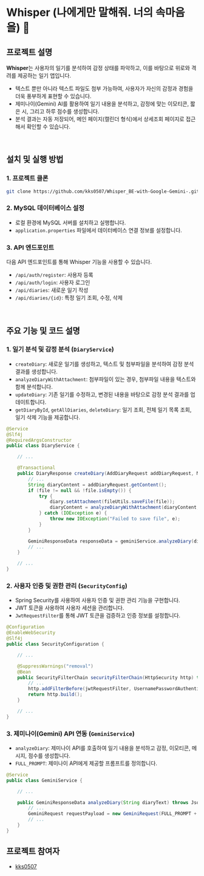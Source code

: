# Whisper (나에게만 말해줘. 너의 속마음을) 🤫

## 프로젝트 설명

**Whisper**는 사용자의 일기를 분석하여 감정 상태를 파악하고, 이를 바탕으로 위로와 격려를 제공하는 일기 앱입니다. 

* 텍스트 뿐만 아니라 텍스트 파일도 첨부 가능하여, 사용자가 자신의 감정과 경험을 더욱 풍부하게 표현할 수 있습니다. 
* 제미나이(Gemini) AI를 활용하여 일기 내용을 분석하고, 감정에 맞는 이모티콘, 짧은 시, 그리고 하루 점수를 생성합니다. 
* 분석 결과는 자동 저장되어, 메인 페이지(캘린더 형식)에서 상세조회 페이지로 접근해서 확인할 수 있습니다.

<br>

## 설치 및 실행 방법

### 1. 프로젝트 클론

```bash
git clone https://github.com/kks0507/Whisper_BE-with-Google-Gemini-.git
```

### 2. MySQL 데이터베이스 설정

* 로컬 환경에 MySQL 서버를 설치하고 실행합니다.
* `application.properties` 파일에서 데이터베이스 연결 정보를 설정합니다.


### 3. API 엔드포인트

다음 API 엔드포인트를 통해 Whisper 기능을 사용할 수 있습니다.

* `/api/auth/register`: 사용자 등록
* `/api/auth/login`: 사용자 로그인
* `/api/diaries`: 새로운 일기 작성
* `/api/diaries/{id}`: 특정 일기 조회, 수정, 삭제

<br>

## 주요 기능 및 코드 설명

### 1. 일기 분석 및 감정 분석 (`DiaryService`)

* `createDiary`: 새로운 일기를 생성하고, 텍스트 및 첨부파일을 분석하여 감정 분석 결과를 생성합니다.
* `analyzeDiaryWithAttachment`: 첨부파일이 있는 경우, 첨부파일 내용을 텍스트와 함께 분석합니다.
* `updateDiary`: 기존 일기를 수정하고, 변경된 내용을 바탕으로 감정 분석 결과를 업데이트합니다.
* `getDiaryById`, `getAllDiaries`, `deleteDiary`: 일기 조회, 전체 일기 목록 조회, 일기 삭제 기능을 제공합니다.

```java
@Service
@Slf4j
@RequiredArgsConstructor
public class DiaryService {

    // ...

    @Transactional
    public DiaryResponse createDiary(AddDiaryRequest addDiaryRequest, MultipartFile file, String email) throws IOException {
        // ...
        String diaryContent = addDiaryRequest.getContent();
        if (file != null && !file.isEmpty()) {
            try {
                diary.setAttachment(fileUtils.saveFile(file)); 
                diaryContent = analyzeDiaryWithAttachment(diaryContent, file);
            } catch (IOException e) {
                throw new IOException("Failed to save file", e); 
            }
        }

        GeminiResponseData responseData = geminiService.analyzeDiary(diaryContent);
        // ...
    }

    // ...
}
```

### 2. 사용자 인증 및 권한 관리 (`SecurityConfig`)

* Spring Security를 사용하여 사용자 인증 및 권한 관리 기능을 구현합니다.
* JWT 토큰을 사용하여 사용자 세션을 관리합니다.
* `JwtRequestFilter`를 통해 JWT 토큰을 검증하고 인증 정보를 설정합니다.

```java
@Configuration
@EnableWebSecurity
@Slf4j
public class SecurityConfiguration {

    // ...

    @SuppressWarnings("removal")
	@Bean
    public SecurityFilterChain securityFilterChain(HttpSecurity http) throws Exception {
        // ...
        http.addFilterBefore(jwtRequestFilter, UsernamePasswordAuthenticationFilter.class);
        return http.build();
    }

    // ...
}
```

### 3. 제미나이(Gemini) API 연동 (`GeminiService`)

* `analyzeDiary`: 제미나이 API를 호출하여 일기 내용을 분석하고 감정, 이모티콘, 메시지, 점수를 생성합니다.
* `FULL_PROMPT`: 제미나이 API에게 제공할 프롬프트를 정의합니다.

```java
@Service
public class GeminiService {

    // ...

    public GeminiResponseData analyzeDiary(String diaryText) throws JsonProcessingException {
        // ...
        GeminiRequest requestPayload = new GeminiRequest(FULL_PROMPT + diaryText);
        // ...
    }
}
```

## 프로젝트 참여자

* [kks0507](https://github.com/kks0507)
